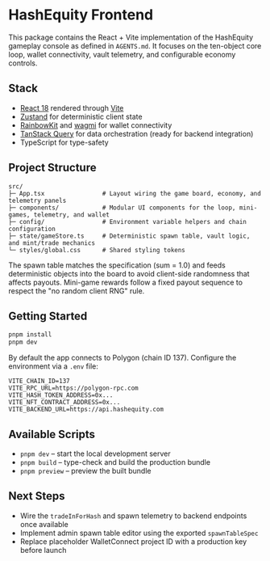 # HashEquity Frontend

This package contains the React + Vite implementation of the HashEquity gameplay console as defined in `AGENTS.md`. It focuses on the ten-object core loop, wallet connectivity, vault telemetry, and configurable economy controls.

## Stack

- [React 18](https://react.dev/) rendered through [Vite](https://vitejs.dev/)
- [Zustand](https://github.com/pmndrs/zustand) for deterministic client state
- [RainbowKit](https://www.rainbowkit.com/) and [wagmi](https://wagmi.sh/) for wallet connectivity
- [TanStack Query](https://tanstack.com/query/latest) for data orchestration (ready for backend integration)
- TypeScript for type-safety

## Project Structure

```
src/
├─ App.tsx                # Layout wiring the game board, economy, and telemetry panels
├─ components/            # Modular UI components for the loop, mini-games, telemetry, and wallet
├─ config/                # Environment variable helpers and chain configuration
├─ state/gameStore.ts     # Deterministic spawn table, vault logic, and mint/trade mechanics
└─ styles/global.css      # Shared styling tokens
```

The spawn table matches the specification (sum = 1.0) and feeds deterministic objects into the board to avoid client-side randomness that affects payouts. Mini-game rewards follow a fixed payout sequence to respect the "no random client RNG" rule.

## Getting Started

```bash
pnpm install
pnpm dev
```

By default the app connects to Polygon (chain ID 137). Configure the environment via a `.env` file:

```
VITE_CHAIN_ID=137
VITE_RPC_URL=https://polygon-rpc.com
VITE_HASH_TOKEN_ADDRESS=0x...
VITE_NFT_CONTRACT_ADDRESS=0x...
VITE_BACKEND_URL=https://api.hashequity.com
```

## Available Scripts

- `pnpm dev` – start the local development server
- `pnpm build` – type-check and build the production bundle
- `pnpm preview` – preview the built bundle

## Next Steps

- Wire the `tradeInForHash` and spawn telemetry to backend endpoints once available
- Implement admin spawn table editor using the exported `spawnTableSpec`
- Replace placeholder WalletConnect project ID with a production key before launch
